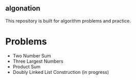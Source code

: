 ## algonation

This repository is built for algorithm problems and practice.

# Problems

- Two Number Sum
- Three Largest Numbers
- Product Sum
- Doubly Linked List Construction (in progress)

